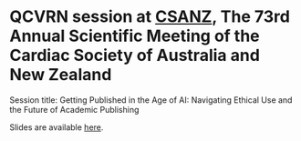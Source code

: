 # QCVRN session at [CSANZ](https://www.csanzasm.com/), The 73rd Annual Scientific Meeting of the Cardiac Society of Australia and New Zealand

Session title: Getting Published in the Age of AI: Navigating Ethical Use and the Future of Academic Publishing

Slides are available [here](https://agbarnett.github.io/talks/QCVRN/slides).
